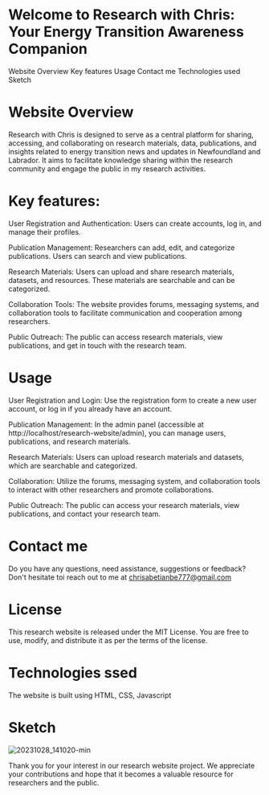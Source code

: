 # Welcome to Research with Chris: Your Energy Transition Awareness Companion
Website Overview
Key  features
Usage
Contact me
Technologies used
Sketch

# Website Overview
Research with Chris is designed to serve as a central platform for sharing, accessing, and collaborating on research materials, data, publications, and insights related to energy transition news and updates in Newfoundland and Labrador. It aims to facilitate knowledge sharing within the research community and engage the public in my research activities.

# Key features:
User Registration and Authentication: Users can create accounts, log in, and manage their profiles.

Publication Management: Researchers can add, edit, and categorize publications. Users can search and view publications.

Research Materials: Users can upload and share research materials, datasets, and resources. These materials are searchable and can be categorized.

Collaboration Tools: The website provides forums, messaging systems, and collaboration tools to facilitate communication and cooperation among researchers.

Public Outreach: The public can access research materials, view publications, and get in touch with the research team.

# Usage
User Registration and Login: Use the registration form to create a new user account, or log in if you already have an account.

Publication Management: In the admin panel (accessible at http://localhost/research-website/admin), you can manage users, publications, and research materials.

Research Materials: Users can upload research materials and datasets, which are searchable and categorized.

Collaboration: Utilize the forums, messaging system, and collaboration tools to interact with other researchers and promote collaborations.

Public Outreach: The public can access your research materials, view publications, and contact your research team.

# Contact me
Do you have any questions, need assistance, suggestions or feedback? Don't hesitate toi reach out to me at chrisabetianbe777@gmail.com

# License
This research website is released under the MIT License. You are free to use, modify, and distribute it as per the terms of the license.


# Technologies ssed 
The website is built using HTML, CSS, Javascript

# Sketch
![20231028_141020-min](https://github.com/Zionchildren/My-First-Web-Project/assets/149249245/bb112d20-0e4e-4eee-9100-3a62f0ae92d4)

Thank you for your interest in our research website project. We appreciate your contributions and hope that it becomes a valuable resource for researchers and the public.

